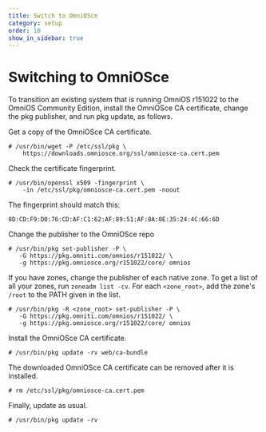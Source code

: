 ```yaml
---
title: Switch to OmniOSce
category: setup
order: 10
show_in_sidebar: true
---
```


# Switching to OmniOSce

To transition an existing system that is running OmniOS r151022 to
the OmniOS Community Edition, install the OmniOSce CA certificate,
change the pkg publisher, and run pkg update, as follows.

Get a copy of the OmniOSce CA certificate.

```
# /usr/bin/wget -P /etc/ssl/pkg \
    https://downloads.omniosce.org/ssl/omniosce-ca.cert.pem
```

Check the certificate fingerprint.

```
# /usr/bin/openssl x509 -fingerprint \
    -in /etc/ssl/pkg/omniosce-ca.cert.pem -noout
```

The fingerprint should match this:

`8D:CD:F9:D0:76:CD:AF:C1:62:AF:89:51:AF:8A:0E:35:24:4C:66:6D`

Change the publisher to the OmniOSce repo

```
# /usr/bin/pkg set-publisher -P \
   -G https://pkg.omniti.com/omnios/r151022/ \
   -g https://pkg.omniosce.org/r151022/core/ omnios
```

If you have zones, change the publisher of each native zone.  To get a list of all your zones, run `zoneadm list -cv`. For each `<zone_root>`, add the zone's `/root` to the PATH given in the list.


```
# /usr/bin/pkg -R <zone_root> set-publisher -P \
   -G https://pkg.omniti.com/omnios/r151022/ \
   -g https://pkg.omniosce.org/r151022/core/ omnios
```

Install the OmniOSce CA certificate.

```
# /usr/bin/pkg update -rv web/ca-bundle
```

The downloaded OmniOSce CA certificate can be removed after it is installed.

```
# rm /etc/ssl/pkg/omniosce-ca.cert.pem
```

Finally, update as usual.

```
# /usr/bin/pkg update -rv
```
